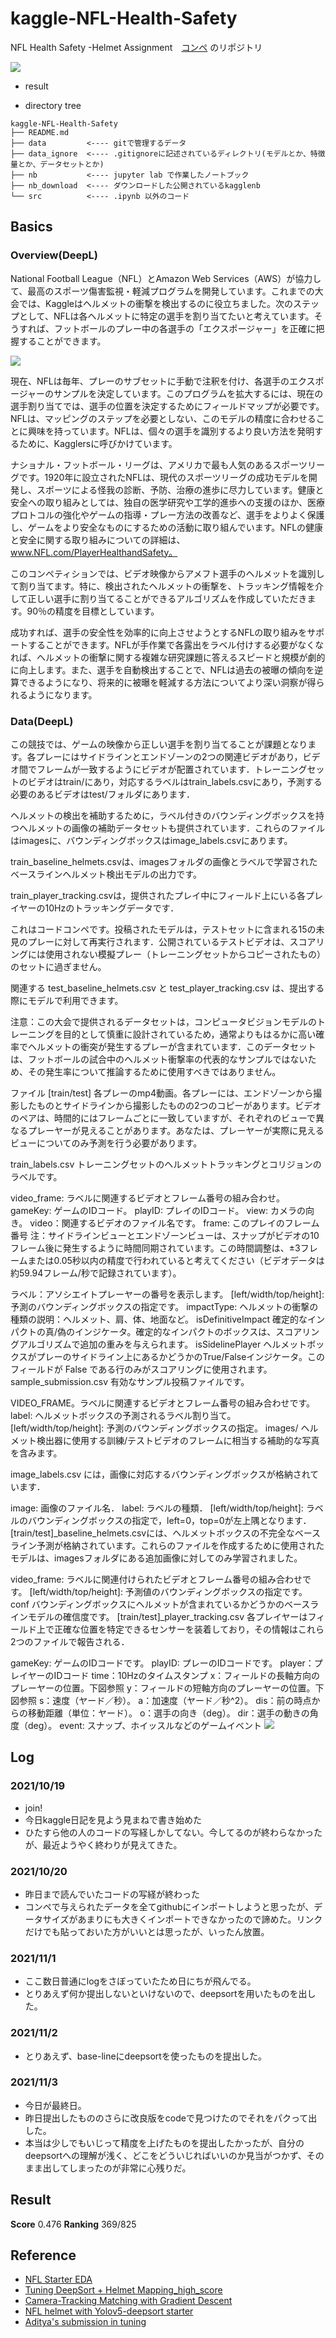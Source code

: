 
# kaggle-NFL-Health-Safety
NFL Health Safety -Helmet Assignment　[コンペ](https://www.kaggle.com/c/nfl-health-and-safety-helmet-assignment)
のリポジトリ

![](https://github.com/utibori-jp/kaggle-NFL-Health-Safety/blob/main/data/info/images/NFL_HELTH.png)

* result

- directory tree
```
kaggle-NFL-Health-Safety
├── README.md
├── data         <---- gitで管理するデータ
├── data_ignore  <---- .gitignoreに記述されているディレクトリ(モデルとか、特徴量とか、データセットとか)
├── nb           <---- jupyter lab で作業したノートブック
├── nb_download  <---- ダウンロードした公開されているkagglenb
└── src          <---- .ipynb 以外のコード
```

## Basics
### Overview(DeepL)

National Football League（NFL）とAmazon Web Services（AWS）が協力して、最高のスポーツ傷害監視・軽減プログラムを開発しています。これまでの大会では、Kaggleはヘルメットの衝撃を検出するのに役立ちました。次のステップとして、NFLは各ヘルメットに特定の選手を割り当てたいと考えています。そうすれば、フットボールのプレー中の各選手の「エクスポージャー」を正確に把握することができます。

![](https://storage.googleapis.com/kaggle-media/competitions/NFL%20player%20safety%20analytics/assingment_example.gif.gif)

現在、NFLは毎年、プレーのサブセットに手動で注釈を付け、各選手のエクスポージャーのサンプルを決定しています。このプログラムを拡大するには、現在の選手割り当てでは、選手の位置を決定するためにフィールドマップが必要です。NFLは、マッピングのステップを必要としない、このモデルの精度に合わせることに興味を持っています。NFLは、個々の選手を識別するより良い方法を発明するために、Kagglersに呼びかけています。

ナショナル・フットボール・リーグは、アメリカで最も人気のあるスポーツリーグです。1920年に設立されたNFLは、現代のスポーツリーグの成功モデルを開発し、スポーツによる怪我の診断、予防、治療の進歩に尽力しています。健康と安全への取り組みとしては、独自の医学研究や工学的進歩への支援のほか、医療プロトコルの強化やゲームの指導・プレー方法の改善など、選手をよりよく保護し、ゲームをより安全なものにするための活動に取り組んでいます。NFLの健康と安全に関する取り組みについての詳細は、www.NFL.com/PlayerHealthandSafety。

このコンペティションでは、ビデオ映像からアメフト選手のヘルメットを識別して割り当てます。特に、検出されたヘルメットの衝撃を、トラッキング情報を介して正しい選手に割り当てることができるアルゴリズムを作成していただきます。90％の精度を目標としています。

成功すれば、選手の安全性を効率的に向上させようとするNFLの取り組みをサポートすることができます。NFLが手作業で各露出をラベル付けする必要がなくなれば、ヘルメットの衝撃に関する複雑な研究課題に答えるスピードと規模が劇的に向上します。また、選手を自動検出することで、NFLは過去の被曝の傾向を逆算できるようになり、将来的に被曝を軽減する方法についてより深い洞察が得られるようになります。

### Data(DeepL)

この競技では、ゲームの映像から正しい選手を割り当てることが課題となります。各プレーにはサイドラインとエンドゾーンの2つの関連ビデオがあり，ビデオ間でフレームが一致するようにビデオが配置されています．トレーニングセットのビデオはtrain/にあり，対応するラベルはtrain_labels.csvにあり，予測する必要のあるビデオはtest/フォルダにあります．

ヘルメットの検出を補助するために，ラベル付きのバウンディングボックスを持つヘルメットの画像の補助データセットも提供されています．これらのファイルはimagesに、バウンディングボックスはimage_labels.csvにあります。

train_baseline_helmets.csvは、imagesフォルダの画像とラベルで学習されたベースラインヘルメット検出モデルの出力です。

train_player_tracking.csvは，提供されたプレイ中にフィールド上にいる各プレイヤーの10Hzのトラッキングデータです．

これはコードコンペです。投稿されたモデルは，テストセットに含まれる15の未見のプレーに対して再実行されます．公開されているテストビデオは、スコアリングには使用されない模擬プレー（トレーニングセットからコピーされたもの）のセットに過ぎません。

関連する test_baseline_helmets.csv と test_player_tracking.csv は、提出する際にモデルで利用できます。

注意：この大会で提供されるデータセットは，コンピュータビジョンモデルのトレーニングを目的として慎重に設計されているため，通常よりもはるかに高い確率でヘルメットの衝突が発生するプレーが含まれています．このデータセットは、フットボールの試合中のヘルメット衝撃率の代表的なサンプルではないため、その発生率について推論するために使用すべきではありません。

ファイル
[train/test] 各プレーのmp4動画。各プレーには、エンドゾーンから撮影したものとサイドラインから撮影したものの2つのコピーがあります。ビデオのペアは、時間的にはフレームごとに一致していますが、それぞれのビューで異なるプレーヤーが見えることがあります。あなたは、プレーヤーが実際に見えるビューについてのみ予測を行う必要があります。

train_labels.csv トレーニングセットのヘルメットトラッキングとコリジョンのラベルです。

video_frame: ラベルに関連するビデオとフレーム番号の組み合わせ。
gameKey: ゲームのIDコード。
playID: プレイのIDコード。
view: カメラの向き。
video：関連するビデオのファイル名です。
frame: このプレイのフレーム番号
注：サイドラインビューとエンドゾーンビューは、スナップがビデオの10フレーム後に発生するように時間同期されています。この時間調整は、±3フレームまたは0.05秒以内の精度で行われていると考えてください（ビデオデータは約59.94フレーム/秒で記録されています）。

ラベル：アソシエイトプレーヤーの番号を表示します。
[left/width/top/height]: 予測のバウンディングボックスの指定です。
impactType: ヘルメットの衝撃の種類の説明：ヘルメット、肩、体、地面など。
isDefinitiveImpact 確定的なインパクトの真/偽のインジケータ。確定的なインパクトのボックスは、スコアリングアルゴリズムで追加の重みを与えられます。
isSidelinePlayer ヘルメットボックスがプレーのサイドライン上にあるかどうかのTrue/Falseインジケータ。このフィールドが False である行のみがスコアリングに使用されます。
sample_submission.csv 有効なサンプル投稿ファイルです。

VIDEO_FRAME。ラベルに関連するビデオとフレーム番号の組み合わせです。
label: ヘルメットボックスの予測されるラベル割り当て。
[left/width/top/height]: 予測のバウンディングボックスの指定。
images/ ヘルメット検出器に使用する訓練/テストビデオのフレームに相当する補助的な写真を含みます。

image_labels.csv には，画像に対応するバウンディングボックスが格納されています．

image: 画像のファイル名．
label: ラベルの種類．
[left/width/top/height]: ラベルのバウンディングボックスの指定で，left=0，top=0が左上隅となります．
[train/test]_baseline_helmets.csvには、ヘルメットボックスの不完全なベースライン予測が格納されています。これらのファイルを作成するために使用されたモデルは、imagesフォルダにある追加画像に対してのみ学習されました。

video_frame: ラベルに関連付けられたビデオとフレーム番号の組み合わせです。
[left/width/top/height]: 予測値のバウンディングボックスの指定です。
conf バウンディングボックスにヘルメットが含まれているかどうかのベースラインモデルの確信度です。
[train/test]_player_tracking.csv 各プレイヤーはフィールド上で正確な位置を特定できるセンサーを装着しており，その情報はこれら2つのファイルで報告される．

gameKey: ゲームのIDコードです。
playID: プレーのIDコードです。
player：プレイヤーのIDコード
time：10Hzのタイムスタンプ
x：フィールドの長軸方向のプレーヤーの位置。下図参照
y：フィールドの短軸方向のプレーヤーの位置。下図参照
s：速度（ヤード／秒）。
a：加速度（ヤード／秒^2）。
dis：前の時点からの移動距離（単位：ヤード）。
o：選手の向き（deg）。
dir：選手の動きの角度（deg）。
event: スナップ、ホイッスルなどのゲームイベント
![](https://www.googleapis.com/download/storage/v1/b/kaggle-user-content/o/inbox%2F3258%2F820e86013d48faacf33b7a32a15e814c%2FIncreasing%20Dir%20and%20O.png?generation=1572285857588233&alt=media)

## Log
### 2021/10/19
* join!
* 今日kaggle日記を見よう見まねで書き始めた
* ひたすら他の人のコードの写経しかしてない。今してるのが終わらなかったが、最近ようやく終わりが見えてきた。
 ### 2021/10/20
 * 昨日まで読んでいたコードの写経が終わった
 * コンペで与えられたデータを全てgithubにインポートしようと思ったが、データサイズがあまりにも大きくインポートできなかったので諦めた。リンクだけでも貼っておいた方がいいとは思ったが、いったん放置。
 ### 2021/11/1
 * ここ数日普通にlogをさぼっていたため日にちが飛んでる。
 * とりあえず何か提出しないといけないので、deepsortを用いたものを出した。
 ### 2021/11/2
 * とりあえず、base-lineにdeepsortを使ったものを提出した。
 ### 2021/11/3
 * 今日が最終日。
 * 昨日提出したもののさらに改良版をcodeで見つけたのでそれをパクって出した。
 * 本当は少しでもいじって精度を上げたものを提出したかったが、自分のdeepsortへの理解が浅く、どこをどういじればいいのか見当がつかず、そのまま出してしまったのが非常に心残りだ。
 
## Result
**Score** 0.476 
**Ranking** 369/825

## Reference
* [NFL Starter EDA](https://www.kaggle.com/illgamhoduck/nfl-starter-eda/notebook)
* [Tuning DeepSort + Helmet Mapping_high_score](https://www.kaggle.com/jianghanhan/tuning-deepsort-helmet-mapping-high-score)
* [Camera-Tracking Matching with Gradient Descent](https://www.kaggle.com/coldfir3/camera-tracking-matching-with-gradient-descent)
* [NFL helmet with Yolov5-deepsort starter](https://www.kaggle.com/s903124/nfl-helmet-with-yolov5-deepsort-starter)
* [Aditya's submission in tuning](https://www.kaggle.com/adityasharma01/aditya-s-submission-in-tuning)

